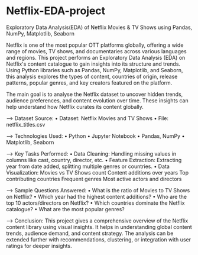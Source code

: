 # Netflix-EDA-project
Exploratory Data Analysis(EDA) of Netflix Movies &amp; TV Shows using Pandas, NumPy, Matplotlib, Seaborn

Netflix is one of the most popular OTT platforms globally, offering a wide range of movies, TV shows, and documentaries across various languages and regions. This project performs an Exploratory Data Analysis (EDA) on Netflix's content catalogue to gain insights into its structure and trends.
Using Python libraries such as Pandas, NumPy, Matplotlib, and Seaborn, this analysis explores the types of content, countries of origin, release patterns, popular genres, and key creators featured on the platform.

The main goal is to analyse the Netflix dataset to uncover hidden trends, audience preferences, and content evolution over time. These insights can help understand how Netflix curates its content globally.

-->	Dataset Source:
•	Dataset: Netflix Movies and TV Shows
•	File: netflix_titles.csv

--> Technologies Used:
•	Python
•	Jupyter Notebook
•	Pandas, NumPy
•	Matplotlib, Seaborn

--> Key Tasks Performed:
•	Data Cleaning: Handling missing values in columns like cast, country, director, etc.
•	Feature Extraction: Extracting year from date added, splitting multiple genres or countries.
•	Data Visualization:
	        Movies vs TV Shows count
	        Content additions over years
          Top contributing countries
	        Frequent genres
          Most active actors and directors

--> Sample Questions Answered:
•	What is the ratio of Movies to TV Shows on Netflix?
•	Which year had the highest content additions?
•	Who are the top 10 actors/directors on Netflix?
•	Which countries dominate the Netflix catalogue?
•	What are the most popular genres?

--> Conclusion:
This project gives a comprehensive overview of the Netflix content library using visual insights. It helps in understanding global content trends, audience demand, and content strategy. The analysis can be extended further with recommendations, clustering, or integration with user ratings for deeper insights.







